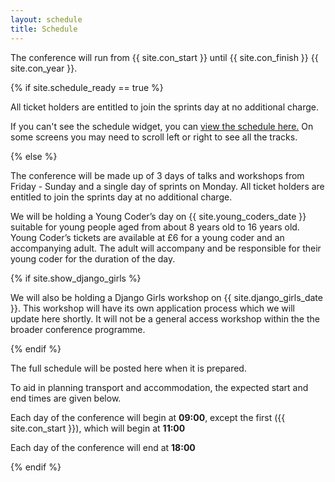 ```yaml
---
layout: schedule
title: Schedule
---
```


<p>The conference will run from {{ site.con_start }} until {{ site.con_finish }} {{ site.con_year }}.</p>


{% if site.schedule_ready == true %}
<p>All ticket holders are entitled to join the sprints day at no additional charge.</p>
<p>If you can't see the schedule widget, you can <a href="https://pretalx.com/pyconuk-{{ site.con_year }}/schedule/">view the schedule here.</a> On some screens you may need to scroll left or right to see all the tracks.</p>

<script type="text/javascript" src="https://pretalx.com/pyconuk-{{ site.con_year }}/schedule/widget/v2.en.js"></script>
{% else %}
<p>The conference will be made up of 3 days of talks and workshops from Friday - Sunday and a single day of sprints on Monday. All ticket holders are entitled to join the sprints day at no additional charge.</p>

<p>We will be holding a Young Coder’s day on {{ site.young_coders_date }} suitable for young people aged from about 8 years old to 16 years old. Young Coder’s tickets are available at £6 for a young coder and an accompanying adult. The adult will accompany and be responsible for their young coder for the duration of the day.</p>
{% if site.show_django_girls %}
<p>We will also be holding a Django Girls workshop on {{ site.django_girls_date }}. This workshop will have its own application process which we will update here shortly. It will not be a general access workshop within the the broader conference programme.</p>
{% endif %}
<p>The full schedule will be posted here when it is prepared.</p>
<p>To aid in planning transport and accommodation, the expected start and end times are given below.</p>
<p>Each day of the conference will begin at <strong>09:00</strong>, except the first ({{ site.con_start }}), which will begin at <strong>11:00</strong></p>
<p>Each day of the conference will end at <strong>18:00</strong></p>
{% endif %}
